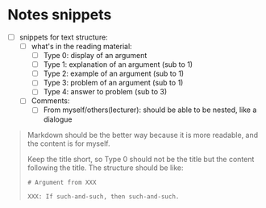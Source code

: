 # Notes snippets

- [ ] snippets for text structure:
    - [ ] what's in the reading material:
        - [ ] Type 0: display of an argument
        - [ ] Type 1: explanation of an argument (sub to 1)
        - [ ] Type 2: example of an argument (sub to 1)
        - [ ] Type 3: problem of an argument (sub to 1)
        - [ ] Type 4: answer to problem (sub to 3)
    - [ ] Comments:
        - [ ] From myself/others(lecturer): should be able to be nested, like a dialogue

> Markdown should be the better way because it is more readable, and the content is for myself.
>
> Keep the title short, so Type 0 should not be the title but the content following the title.
> The structure should be like:
>
> ```
> # Argument from XXX
>
> XXX: If such-and-such, then such-and-such.
> ```
